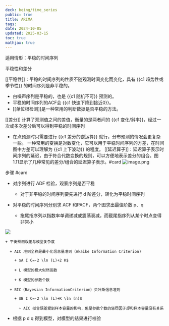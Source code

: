 ```yaml
---
deck: being/time_series
public: true
title: ARIMA
tags:
date: 2024-10-05
updated: 2025-03-15
toc: true
mathjax: true
---
```




适用情形：平稳的时间序列

平稳性和差分

[[平稳性]]：平稳的时间序列的性质不随观测时间变化而变化，具有 {{c1 趋势性或季节性}} 的时间序列是非平稳的。
  + 白噪声序列是平稳的，也是 {{c1 随机不可}} 预测的。
  + 平稳的时间序列的ACF会 {{c1 快速下降到接近0}}。
  + [[单位根检测]]是一种常用的判断数据是否平稳的方法。

[[差分]] 计算了观测值之间的差值，衡量的是两者间的 {{c1 变化/斜率}}，经过一次或多次差分后可以得到平稳的时间序列
  + 在点预测时只需要进行 {{c1 差分的逆运算}} 就行，分布预测的情况会更复杂一些。
一种常用的变换是对数变化，它可以用于平稳时间序列的方差，在时间图中方差可以理解为 {{c1 上下波动}} 的程度。
[[延迟算子]]：延迟算子表示时间序列的延迟，由于符合代数变换的规则，可以方便地表示差分的组合。图 1.11显示了几种常见的差分/组合的延迟算子表示。#card
![image.png](/assets/image_1742025679738_0.png)



步骤 #card
  + 对序列进行 ADF 检验，观察序列是否平稳

    + 对于非平稳的时间序列要先进行 d 阶差分，转化为平稳时间序列

  + 对平稳的时间序列分别求 ACF 和PACF，两个图求出最佳阶数 p、q

    + 拖尾指序列以指数率单调递减或震荡衰减，而截尾指序列从某个时点变得非常小

![](https://media.xiang578.com/arma-p-q.png)

    + 平衡预测误差与模型复杂度

      + AIC 准则全称是最小化信息量准则（Akaike Information Criterion)

        + $A I C=-2 \ln (L)+2 K$

        + L 模型的极大似然函数

        + K 模型的参数个数

      + BIC（Bayesian InformationCriterion）贝叶斯信息准则

        + $B I C=-2 \ln (L)+K \ln (n)$

          + AIC 拟合误差受到样本容量的影响，但是参数个数的惩罚因子却和样本容量没有关系

  + 根据 p d q 得到模型，对模型的结果进行校验

